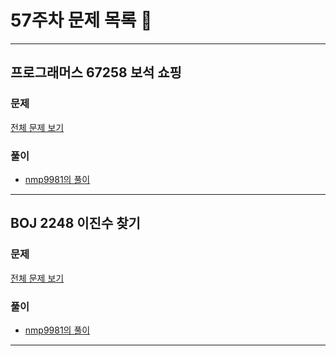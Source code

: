 # 57주차 문제 목록 📝
___
## 프로그래머스 67258 보석 쇼핑  
### 문제
[전체 문제 보기](https://school.programmers.co.kr/learn/courses/30/lessons/67258)

### 풀이
- [nmp9981의 풀이](https://blog.naver.com/tybnasgo/222979434026)
___ 
## BOJ 2248 이진수 찾기  
### 문제
[전체 문제 보기](https://www.acmicpc.net/problem/2248)

### 풀이
- [nmp9981의 풀이](https://blog.naver.com/tybnasgo/222982156215)
___ 
